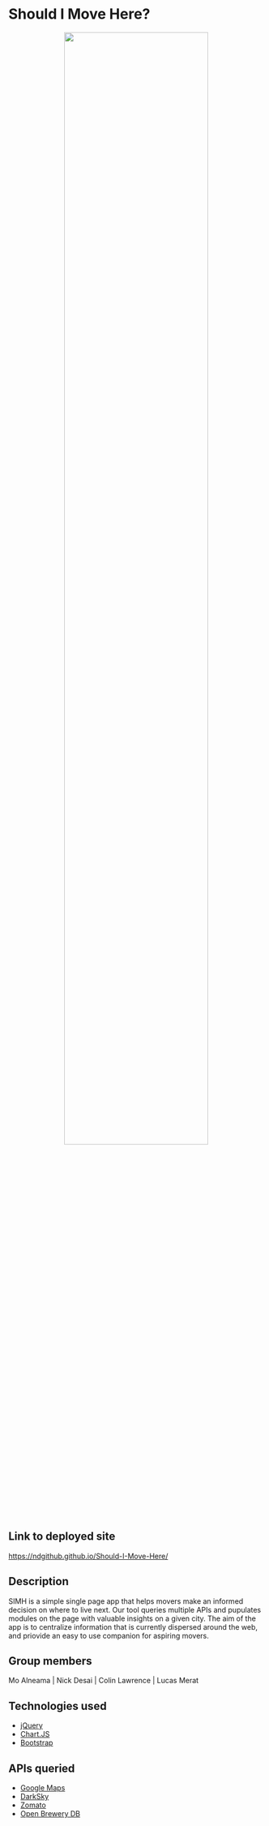 # Should I Move Here?
<p align="center">
  <img width="75%" src="www.niteshdesai.com/other-images/should-I-move-here-screenshot.png">
</p>

## Link to deployed site
https://ndgithub.github.io/Should-I-Move-Here/

## Description
SIMH is a simple single page app that helps movers make an informed decision on where to live next. Our tool queries multiple APIs and pupulates modules on the page with valuable insights on a given city. The aim of the app is to centralize information that is currently dispersed around the web, and priovide an easy to use companion for aspiring movers. 

## Group members
Mo Alneama |
Nick Desai |
Colin Lawrence |
Lucas Merat

## Technologies used
- [jQuery](https://jQuery.com/)
- [Chart.JS](https://www.chartjs.org/)
- [Bootstrap](https://firebase.google.com/)


## APIs queried
- [Google Maps](https://maps.google.com/)
- [DarkSky](https://darksky.net/poweredby)
- [Zomato](https://www.zomato.com/)
- [Open Brewery DB](https://www.openbrewerydb.org/)

